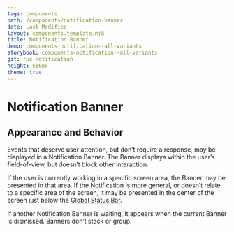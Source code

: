 ```yaml
---
tags: components
path: /components/notification-banner
date: Last Modified
layout: components.template.njk
title: Notification Banner
demo: components-notification--all-variants
storybook: components-notification--all-variants
git: rux-notification
height: 560px
theme: true
---
```


# Notification Banner

## Appearance and Behavior

Events that deserve user attention, but don’t require a response, may be displayed in a Notification Banner. The Banner displays within the user’s field-of-view, but doesn’t block other interaction.

If the user is currently working in a specific screen area, the Banner may be presented in that area. If the Notification is more general, or doesn’t relate to a specific area of the screen, it may be presented in the center of the screen just below the [Global Status Bar](/components/global-status-bar).

If another Notification Banner is waiting, it appears when the current Banner is dismissed. Banners don’t stack or group.
